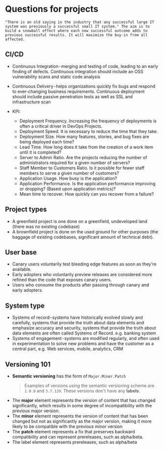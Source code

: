 # Questions for projects

```
"There is an old saying in the industry that any successful large IT system was previously a successful small IT system." The aim is to build a snowball effect where each new successful outcome adds to previous successful results. It will maximize the buy-in from all affected.
```

## CI/CD

* Continuous Integration - merging and testing of code, leading to an early finding of defects. Continuous integration should include an OSS vulnerability scans and static code analysis
* Continuous Delivery - helps organizations quickly fix bugs and respond to ever-changing business requirements. Continuous deployment should include passive penetration tests as well as SSL and infrastructure scan

* KPI:
    - Deployment Frequency. Increasing the frequency of deployments is often a critical driver in DevOps Projects.
    - Deployment Speed. It is necessary to reduce the time that they take.
    - Deployment Size. How many features, stories, and bug fixes are being deployed each time?
    - Lead Time. How long does it take from the creation of a work item until it is completed?
    - Server to Admin Ratio. Are the projects reducing the number of administrators required for a given number of servers?
    - Staff Member to Customers Ratio. Is it possible for fewer staff members to serve a given number of customers?
    - Application Usage. How busy is the application?
    - Application Performance. Is the application performance improving or dropping? (Based upon application metrics)?
    - Mean time to recover. How quickly can you recover from a failure?


## Project types

* A greenfield project is one done on a greenfield, undeveloped land (there was no existing codebase)
* A brownfield project is done on the used ground for other purposes (the baggage of existing codebases, significant amount of technical debt).

## User base

* Canary users voluntarily test bleeding edge features as soon as they're available.
* Early adopters who voluntarily preview releases are considered more refined than the code that exposes canary users.
* Users who consume the products after passing through canary and early adopters.

## System type

* Systems of record - systems have historically evolved slowly and carefully, systems that provide the truth about data elements and emphasize accuracy and security, systems that provide the truth about data elements are often called Systems of Record. e.g. banking system
* Systems of engagement - systems are modified regularly, and often used in experimentation to solve new problems and have the customer as a central part, e.g. Web services, mobile, analytics, CRM


## Versioning 101

* **Semantic versioning**  has the form of `Major.Minor.Patch`
  > Examples of versions using the semantic versioning scheme are `1.0.0` and `3.7.129`. These versions don't have any **labels**.
* The **major** element represents the version of content that has changed significantly, which results in some degree of incompatibility with the previous major version.
* The **minor** element represents the version of content that has been changed but not as significantly as the major version, making it more likely to be compatible with the previous minor version
* The **patch** element represents a fix that preserves backward compatibility and can represent prereleases, such as alpha/beta.
* The label element represents prereleases, such as alpha/beta